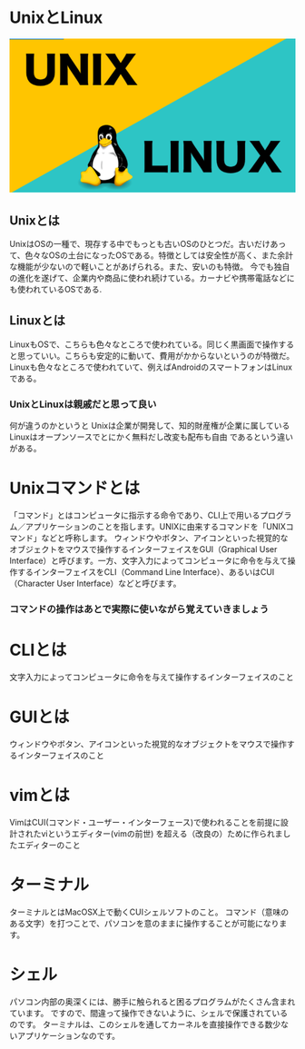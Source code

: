 # UnixとLinux
![](./Unix_Linux.png)

## Unixとは
UnixはOSの一種で、現存する中でもっとも古いOSのひとつだ。古いだけあって、色々なOSの土台になったOSである。特徴としては安全性が高く、また余計な機能が少ないので軽いことがあげられる。また、安いのも特徴。
今でも独自の進化を遂げて、企業内や商品に使われ続けている。カーナビや携帯電話などにも使われているOSである.

## Linuxとは
LinuxもOSで、こちらも色々なところで使われている。同じく黒画面で操作すると思っていい。こちらも安定的に動いて、費用がかからないというのが特徴だ。Linuxも色々なところで使われていて、例えばAndroidのスマートフォンはLinuxである。


### UnixとLinuxは親戚だと思って良い
何が違うのかというと
Unixは企業が開発して、知的財産権が企業に属している<br>
Linuxはオープンソースでとにかく無料だし改変も配布も自由
であるという違いがある。

# Unixコマンドとは
「コマンド」とはコンピュータに指示する命令であり、CLI上で用いるプログラム／アプリケーションのことを指します。UNIXに由来するコマンドを「UNIXコマンド」などと呼称します。
ウィンドウやボタン、アイコンといった視覚的なオブジェクトをマウスで操作するインターフェイスをGUI（Graphical User Interface）と呼びます。一方、文字入力によってコンピュータに命令を与えて操作するインターフェイスをCLI（Command Line Interface）、あるいはCUI（Character User Interface）などと呼びます。
### コマンドの操作はあとで実際に使いながら覚えていきましょう

# CLIとは
文字入力によってコンピュータに命令を与えて操作するインターフェイスのこと

# GUIとは
ウィンドウやボタン、アイコンといった視覚的なオブジェクトをマウスで操作するインターフェイスのこと

# vimとは
VimはCUI(コマンド・ユーザー・インターフェース)で使われることを前提に設計されたviというエディター(vimの前世)
を超える（改良の）ために作られましたエディターのこと

# ターミナル
ターミナルとはMacOSX上で動くCUIシェルソフトのこと。
コマンド（意味のある文字）を打つことで、パソコンを意のままに操作することが可能になります。

# シェル
パソコン内部の奥深くには、勝手に触られると困るプログラムがたくさん含まれています。
ですので、間違って操作できないように、シェルで保護されているのです。
ターミナルは、このシェルを通してカーネルを直接操作できる数少ないアプリケーションなのです。
